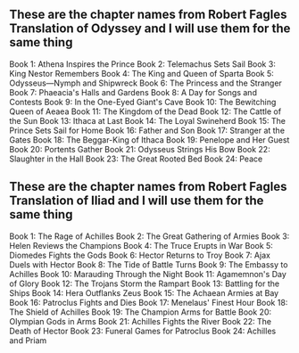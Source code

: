 ## These are the chapter names from Robert Fagles Translation of Odyssey and I will use them for the same thing
Book 1: Athena Inspires the Prince
Book 2: Telemachus Sets Sail
Book 3: King Nestor Remembers
Book 4: The King and Queen of Sparta
Book 5: Odysseus—Nymph and Shipwreck
Book 6: The Princess and the Stranger
Book 7: Phaeacia's Halls and Gardens
Book 8: A Day for Songs and Contests
Book 9: In the One-Eyed Giant's Cave
Book 10: The Bewitching Queen of Aeaea
Book 11: The Kingdom of the Dead
Book 12: The Cattle of the Sun
Book 13: Ithaca at Last
Book 14: The Loyal Swineherd
Book 15: The Prince Sets Sail for Home
Book 16: Father and Son
Book 17: Stranger at the Gates
Book 18: The Beggar-King of Ithaca
Book 19: Penelope and Her Guest
Book 20: Portents Gather
Book 21: Odysseus Strings His Bow
Book 22: Slaughter in the Hall
Book 23: The Great Rooted Bed
Book 24: Peace

## These are the chapter names from Robert Fagles Translation of Iliad and I will use them for the same thing
Book 1: The Rage of Achilles
Book 2: The Great Gathering of Armies
Book 3: Helen Reviews the Champions
Book 4: The Truce Erupts in War
Book 5: Diomedes Fights the Gods
Book 6: Hector Returns to Troy
Book 7: Ajax Duels with Hector
Book 8: The Tide of Battle Turns
Book 9: The Embassy to Achilles
Book 10: Marauding Through the Night
Book 11: Agamemnon's Day of Glory
Book 12: The Trojans Storm the Rampart
Book 13: Battling for the Ships
Book 14: Hera Outflanks Zeus
Book 15: The Achaean Armies at Bay
Book 16: Patroclus Fights and Dies
Book 17: Menelaus' Finest Hour
Book 18: The Shield of Achilles
Book 19: The Champion Arms for Battle
Book 20: Olympian Gods in Arms
Book 21: Achilles Fights the River
Book 22: The Death of Hector
Book 23: Funeral Games for Patroclus
Book 24: Achilles and Priam